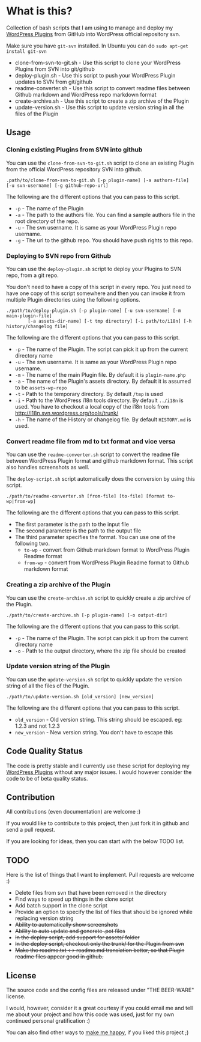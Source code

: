 What is this?
=============

Collection of bash scripts that I am using to manage and deploy my [WordPress Plugins](http://sudarmuthu.com/wordpress) from GitHub into WordPress official repository svn.

Make sure you have `git-svn` installed. In Ubuntu you can do `sudo apt-get install git-svn`

- clone-from-svn-to-git.sh - Use this script to clone your WordPress Plugins from SVN into git/github
- deploy-plugin.sh - Use this script to push your WordPress Plugin updates to SVN from git/github
- readme-converter.sh - Use this script to convert readme files between Github markdown and WordPress repo markdown format
- create-archive.sh - Use this script to create a zip archive of the Plugin
- update-version.sh - Use this script to update version string in all the files of the Plugin

Usage
-------------

### Cloning existing Plugins from SVN into github

You can use the `clone-from-svn-to-git.sh` script to clone an existing Plugin from the official WordPress repository SVN into github.

`.path/to/clone-from-svn-to-git.sh [-p plugin-name] [-a authors-file] [-u svn-username] [-g github-repo-url]`

The following are the different options that you can pass to this script.

- `-p` - The name of the Plugin
- `-a` - The path to the authors file. You can find a sample authors file in the root directory of the repo.
- `-u` - The svn username. It is same as your WordPress Plugin repo username.
- `-g` - The url to the github repo. You should have push rights to this repo.

### Deploying to SVN repo from Github

You can use the `deploy-plugin.sh` script to deploy your Plugins to SVN repo, from a git repo.

You don't need to have a copy of this script in every repo. You just need to have one copy of this script somewhere and then you can invoke it from multiple Plugin directories using the following options.

```
./path/to/deploy-plugin.sh [-p plugin-name] [-u svn-username] [-m main-plugin-file]
        [-a assets-dir-name] [-t tmp directory] [-i path/to/i18n] [-h history/changelog file]
```

The following are the different options that you can pass to this script.

- `-p` - The name of the Plugin. The script can pick it up from the current directory name
- `-u` - The svn username. It is same as your WordPress Plugin repo username.
- `-m` - The name of the main Plugin file. By default it is `plugin-name.php`
- `-a` - The name of the Plugin's assets directory. By default it is assumed to be `assets-wp-repo`
- `-t` - Path to the temporary directory. By default `/tmp` is used
- `-i` - Path to the WordPress i18n tools directory. By default `../i18n` is used. You have to checkout a local copy of the i18n tools from http://i18n.svn.wordpress.org/tools/trunk/
- `-h` - The name of the History or changelog file. By default `HISTORY.md` is used.

### Convert readme file from md to txt format and vice versa

You can use the `readme-converter.sh` script to convert the readme file between WordPress Plugin format and github markdown format. This script also handles screenshots as well.

The `deploy-script.sh` script automatically does the conversion by using this script.

`./path/to/readme-converter.sh [from-file] [to-file] [format to-wp|from-wp]`

The following are the different options that you can pass to this script.

- The first parameter is the path to the input file
- The second parameter is the path to the output file
- The third parameter specifies the format. You can use one of the following two.
    - `to-wp` - convert from Github markdown format to WordPress Plugin Readme format
    - `from-wp` - convert from WordPress Plugin Readme format to Github markdown format

### Creating a zip archive of the Plugin

You can use the `create-archive.sh` script to quickly create a zip archive of the Plugin.

`./path/to/create-archive.sh [-p plugin-name] [-o output-dir]`

The following are the different options that you can pass to this script.

- `-p` - The name of the Plugin. The script can pick it up from the current directory name
- `-o` - Path to the output directory, where the zip file should be created

### Update version string of the Plugin

You can use the `update-version.sh` script to quickly update the version string of all the files of the Plugin.

`./path/to/update-version.sh [old_version] [new_version]`

The following are the different options that you can pass to this script.

- `old_version` - Old version string. This string should be escaped. eg: 1\.2\.3 and not 1.2.3
- `new_version` - New version string. You don't have to escape this

Code Quality Status
-------------------

The code is pretty stable and I currently use these script for deploying my [WordPress Plugins](http://sudarmuthu.com/wordpress) without any major issues. I would however consider the code to be of beta quality status.

Contribution
-------------
All contributions (even documentation) are welcome :)

If you would like to contribute to this project, then just fork it in github and send a pull request.

If you are looking for ideas, then you can start with the below TODO list.

TODO
----

Here is the list of things that I want to implement. Pull requests are welcome :)

- Delete files from svn that have been removed in the directory
- Find ways to speed up things in the clone script
- Add batch support in the clone script
- Provide an option to specify the list of files that should be ignored while replacing version string
- <del>Ability to automatically show screenshots</del>
- <del>Ability to auto update and generate .pot files</del>
- <del>In the deploy script, add support for assets/ folder</del>
- <del>In the deploy script, checkout only the trunk/ for the Plugin from svn</del>
- <del>Make the readme.txt <-> readme.md translation better, so that Plugin readme files appear good in github.</del>

License
-------

The source code and the config files are released under "THE BEER-WARE" license.

I would, however, consider it a great courtesy if you could email me and tell me about your project and how this code was used, just for my own continued personal gratification :)

You can also find other ways to [make me happy](http://sudarmuthu.com/if-you-wanna-thank-me), if you liked this project ;)
